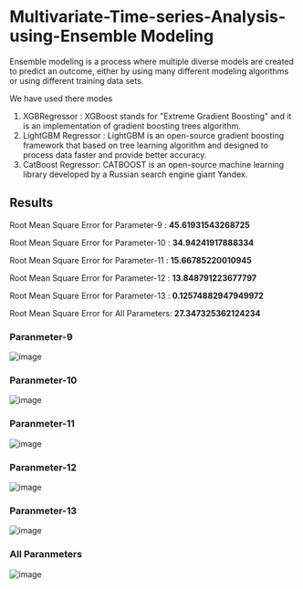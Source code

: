 # Multivariate-Time-series-Analysis-using-Ensemble Modeling
Ensemble modeling is a process where multiple diverse models are created to predict an outcome, either by using many different modeling algorithms or using different training data sets. 

We have used there modes
1. XGBRegressor : XGBoost stands for "Extreme Gradient Boosting" and it is an implementation of gradient boosting trees algorithm.
2. LightGBM Regressor : LightGBM is an open-source gradient boosting framework that based on tree learning algorithm and designed to process data faster and provide better accuracy.
3. CatBoost Regressor: CATBOOST is an open-source machine learning library developed by a Russian search engine giant Yandex.

## Results  ##

Root Mean Square Error for Parameter-9 : **45.61931543268725**

Root Mean Square Error for Parameter-10 : **34.94241917888334**

Root Mean Square Error for Parameter-11 : **15.66785220010945**

Root Mean Square Error for Parameter-12 : **13.848791223677797**

Root Mean Square Error for Parameter-13 : **0.12574882947949972**

Root Mean Square Error for All Parameters: **27.347325362124234**

### Paranmeter-9
![image](https://user-images.githubusercontent.com/76088075/193458526-9473913c-ae66-43a0-9bba-a199c7e4f30d.png)

### Paranmeter-10
![image](https://user-images.githubusercontent.com/76088075/193458534-2cd6bd57-17c1-45c0-be41-af91a038532e.png)

### Paranmeter-11
![image](https://user-images.githubusercontent.com/76088075/193458546-7b0ce903-2ab5-40eb-82f0-96fed778f62f.png)

### Paranmeter-12
![image](https://user-images.githubusercontent.com/76088075/193458554-7c9ebc21-16f5-455e-8345-50c6f0dde7ce.png)

### Paranmeter-13
![image](https://user-images.githubusercontent.com/76088075/193458575-6b724f44-28c8-4b01-b556-563f080d10ab.png)

### All Paranmeters
![image](https://user-images.githubusercontent.com/76088075/193458684-33ba0acc-3153-4c31-a927-87172bc870bf.png)
